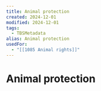 ```yaml
---
title: Animal protection
created: 2024-12-01
modified: 2024-12-01
tags:
  - TBSMetadata
alias: Animal protection
usedFor:
  - "[[1085 Animal rights]]"
---
```

# Animal protection
